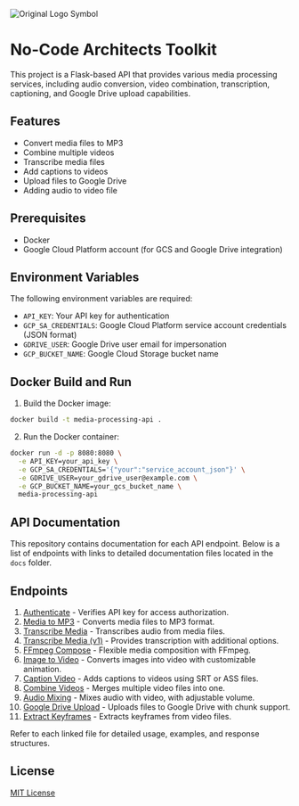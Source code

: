 ![Original Logo Symbol](https://github.com/user-attachments/assets/75173cf4-2502-4710-998b-6b81740ae1bd)

# No-Code Architects Toolkit

This project is a Flask-based API that provides various media processing services, including audio conversion, video combination, transcription, captioning, and Google Drive upload capabilities.

## Features

- Convert media files to MP3
- Combine multiple videos
- Transcribe media files
- Add captions to videos
- Upload files to Google Drive
- Adding audio to video file

## Prerequisites

- Docker
- Google Cloud Platform account (for GCS and Google Drive integration)

## Environment Variables

The following environment variables are required:

- `API_KEY`: Your API key for authentication
- `GCP_SA_CREDENTIALS`: Google Cloud Platform service account credentials (JSON format)
- `GDRIVE_USER`: Google Drive user email for impersonation
- `GCP_BUCKET_NAME`: Google Cloud Storage bucket name

## Docker Build and Run

1. Build the Docker image:

```bash
docker build -t media-processing-api .
```

2. Run the Docker container:

```bash
docker run -d -p 8080:8080 \
  -e API_KEY=your_api_key \
  -e GCP_SA_CREDENTIALS='{"your":"service_account_json"}' \
  -e GDRIVE_USER=your_gdrive_user@example.com \
  -e GCP_BUCKET_NAME=your_gcs_bucket_name \
  media-processing-api
```

## API Documentation

This repository contains documentation for each API endpoint. Below is a list of endpoints with links to detailed documentation files located in the `docs` folder.

## Endpoints

1. [Authenticate](docs/authenticate.md) - Verifies API key for access authorization.
2. [Media to MP3](docs/media-to-mp3.md) - Converts media files to MP3 format.
3. [Transcribe Media](docs/transcribe-media.md) - Transcribes audio from media files.
4. [Transcribe Media (v1)](docs/v1/transcribe-media.md) - Provides transcription with additional options.
5. [FFmpeg Compose](docs/v1/ffmpeg-compose.md) - Flexible media composition with FFmpeg.
6. [Image to Video](docs/image-to-video.md) - Converts images into video with customizable animation.
7. [Caption Video](docs/caption-video.md) - Adds captions to videos using SRT or ASS files.
8. [Combine Videos](docs/combine-videos.md) - Merges multiple video files into one.
9. [Audio Mixing](docs/audio-mixing.md) - Mixes audio with video, with adjustable volume.
10. [Google Drive Upload](docs/gdrive-upload.md) - Uploads files to Google Drive with chunk support.
11. [Extract Keyframes](docs/extract-keyframes.md) - Extracts keyframes from video files.

Refer to each linked file for detailed usage, examples, and response structures.

## License

[MIT License](LICENSE)
